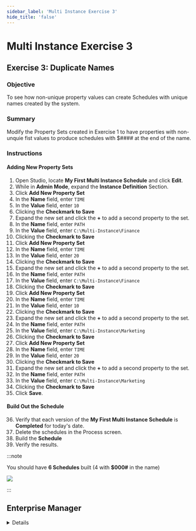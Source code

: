 ```yaml
---
sidebar_label: 'Multi Instance Exercise 3'
hide_title: 'false'
---
```


<head>
  <meta name="robots" content="noindex, nofollow" />
</head>

# Multi Instance Exercise 3

## Exercise 3: Duplicate Names

### Objective

To see how non-unique property values can create Schedules with unique names created by the system.

### Summary

Modify the Property Sets created in Exercise 1 to have properties with non-unquie fist values to produce schedules with $#### at the end of the name.

### Instructions

#### Adding New Property Sets

1. Open Studio, locate **My First Multi Instance Schedule** and click **Edit**.
2. While in **Admin Mode**, expand the **Instance Definition** Section.
3. Click **Add New Property Set**
4. In the **Name** field, enter ```TIME``` 
5. In the **Value** field, enter ```10```
6. Clicking the **Checkmark to Save**
7. Expand the new set and click the **+** to add a second property to the set.
8. In the **Name** field, enter ```PATH``` 
9. In the **Value** field, enter ```C:\Multi-Instance\Finance```
10. Clicking the **Checkmark to Save**
11. Click **Add New Property Set**
12. In the **Name** field, enter ```TIME``` 
13. In the **Value** field, enter ```20```
14. Clicking the **Checkmark to Save**
15. Expand the new set and click the **+** to add a second property to the set.
16. In the **Name** field, enter ```PATH``` 
17. In the **Value** field, enter ```C:\Multi-Instance\Finance```
18. Clicking the **Checkmark to Save**
19. Click **Add New Property Set**
20. In the **Name** field, enter ```TIME``` 
21. In the **Value** field, enter ```10```
22. Clicking the **Checkmark to Save**
23. Expand the new set and click the **+** to add a second property to the set.
24. In the **Name** field, enter ```PATH``` 
25. In the **Value** field, enter ```C:\Multi-Instance\Marketing```
26. Clicking the **Checkmark to Save**
27. Click **Add New Property Set**
28. In the **Name** field, enter ```TIME``` 
29. In the **Value** field, enter ```20```
30. Clicking the **Checkmark to Save**
31. Expand the new set and click the **+** to add a second property to the set.
32. In the **Name** field, enter ```PATH``` 
33. In the **Value** field, enter ```C:\Multi-Instance\Marketing```
34. Clicking the **Checkmark to Save**
35. Click **Save**.

#### Build Out the Schedule
36. Verify that each version of the **My First Multi Instance Schedule** is **Completed** for today's date.
37. Delete the schedules in the Process screen.
38. Build the **Schedule** 
39. Verify the results.

:::note

You should have **6 Schedules** built (4 with **$000#** in the name)

![](../static/imgadvanced/MIEx3Solution.png)

:::


## Enterprise Manager

<details>

1. Open the **Master Schedule** with **My First Multi Instance Schedule** selected and click the Instance Definition tab.
2. Create Instances of the ```TIME=10``` and ```TIME=20``` Properties with the following paths:
    * ```C:\Multi-Instance\Accounting``` (already created)
    * ```C:\Multi-Instance\Finance```
    * ```C:\Multi-Instance\Marketing```
3. Click the **Save** button.
4. Verify that each version of the **My First Multi Instance Schedule** is **Closed** for Today's date (_do not delete them_).
5. Build the **Schedule** and verify the results.

:::note Note 
You should have **6 Schedules** built (4 with **$000#** in the name)
:::

</details>
